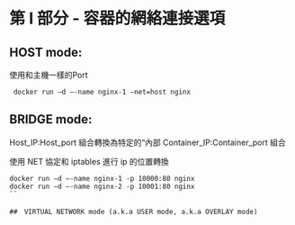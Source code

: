 # 第 I 部分 - 容器的網絡連接選項
## HOST mode:
使用和主機一樣的Port
```
 docker run –d –-name nginx-1 –net=host nginx
```
## BRIDGE mode:

Host_IP:Host_port 組合轉換為特定的“內部  Container_IP:Container_port 組合

使用 NET 協定和 iptables 進行 ip 的位置轉換

```
docker run –d –-name nginx-1 -p 10000:80 nginx
docker run –d –-name nginx-2 -p 10001:80 nginx
``

##　VIRTUAL NETWORK mode (a.k.a USER mode, a.k.a OVERLAY mode)
